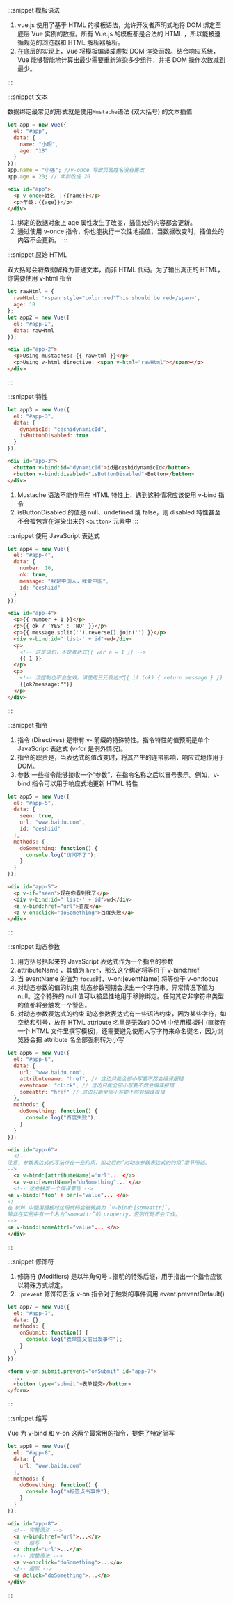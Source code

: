 :::snippet 模板语法

1. vue.js 使用了基于 HTML 的模板语法，允许开发者声明式地将 DOM 绑定至底层 Vue 实例的数据。所有 Vue.js 的模板都是合法的 HTML ，所以能被遵循规范的浏览器和 HTML 解析器解析。
2. 在底层的实现上，Vue 将模板编译成虚拟 DOM 渲染函数。结合响应系统，Vue 能够智能地计算出最少需要重新渲染多少组件，并把 DOM 操作次数减到最少。

:::

:::snippet 文本

数据绑定最常见的形式就是使用`Mustache`语法 (双大括号) 的文本插值

```javascript
let app = new Vue({
  el: "#app",
  data: {
    name: "小明",
    age: "18"
  }
});
app.name = "小强"; //v-once 导致页面姓名没有更改
app.age = 20; // 年龄改成 20
```

```html
<div id="app">
  <p v-once>姓名 ：{{name}}</p>
  <p>年龄：{{age}}</p>
</div>
```

1. 绑定的数据对象上 age 属性发生了改变，插值处的内容都会更新。
2. 通过使用 v-once 指令，你也能执行一次性地插值，当数据改变时，插值处的内容不会更新。
   :::

:::snippet 原始 HTML

双大括号会将数据解释为普通文本，而非 HTML 代码。为了输出真正的 HTML，你需要使用 v-html 指令

```javascript
let rawHtml = {
  rawHtml: '<span style="color:red"This should be red</span>',
  age: 18
};
let app2 = new Vue({
  el: "#app-2",
  data: rawHtml
});
```

```html
<div id="app-2">
  <p>Using mustaches: {{ rawHtml }}</p>
  <p>Using v-html directive: <span v-html="rawHtml"></span></p>
</div>
```

:::

:::snippet 特性

```javascript
let app3 = new Vue({
  el: "#app-3",
  data: {
    dynamicId: "ceshidynamicId",
    isButtonDisabled: true
  }
});
```

```html
<div id="app-3">
  <button v-bind:id="dynamicId">id是ceshidynamicId</button>
  <button v-bind:disabled="isButtonDisabled">Button</button>
</div>
```

1. Mustache 语法不能作用在 HTML 特性上，遇到这种情况应该使用 v-bind 指令
2. isButtonDisabled 的值是 null、undefined 或 false，则 disabled 特性甚至不会被包含在渲染出来的 `<button>` 元素中
   :::

:::snippet 使用 JavaScript 表达式

```javascript
let app4 = new Vue({
  el: "#app-4",
  data: {
    number: 10,
    ok: true,
    message: "我是中国人，我爱中国",
    id: "ceshiid"
  }
});
```

```html
<div id="app-4">
  <p>{{ number + 1 }}</p>
  <p>{{ ok ? 'YES' : 'NO' }}</p>
  <p>{{ message.split('').reverse().join('') }}</p>
  <div v-bind:id="'list-' + id">wd</div>
  <p>
    <!-- 这是语句，不是表达式{{ var a = 1 }} -->
    {{ 1 }}
  </p>
  <p>
    <!-- 流控制也不会生效，请使用三元表达式{{ if (ok) { return message } }} -->
    {{ok?message:""}}
  </p>
</div>
```

:::

:::snippet 指令

1. 指令 (Directives) 是带有 v- 前缀的特殊特性。指令特性的值预期是单个 JavaScript 表达式 (v-for 是例外情况)。
2. 指令的职责是，当表达式的值改变时，将其产生的连带影响，响应式地作用于 DOM。
3. 参数 一些指令能够接收一个“参数”，在指令名称之后以冒号表示。例如，v-bind 指令可以用于响应式地更新 HTML 特性

```javascript
let app5 = new Vue({
  el: "#app-5",
  data: {
    seen: true,
    url: "www.baidu.com",
    id: "ceshiid"
  },
  methods: {
    doSomething: function() {
      console.log("访问不了");
    }
  }
});
```

```html
<div id="app-5">
  <p v-if="seen">现在你看到我了</p>
  <div v-bind:id="'list-' + id">wd</div>
  <a v-bind:href="url">百度</a>
  <a v-on:click="doSomething">百度失败</a>
</div>
```

:::

:::snippet 动态参数

1. 用方括号括起来的 JavaScript 表达式作为一个指令的参数
2. attributeName ，其值为 `href`，那么这个绑定将等价于 v-bind:href
3. 当 eventName 的值为 `focus`时，v-on:[eventName] 将等价于 v-on:focus
4. 对动态参数的值的约束 动态参数预期会求出一个字符串，异常情况下值为 null。这个特殊的 null 值可以被显性地用于移除绑定。任何其它非字符串类型的值都将会触发一个警告。
5. 对动态参数表达式的约束 动态参数表达式有一些语法约束，因为某些字符，如空格和引号，放在 HTML attribute 名里是无效的
   DOM 中使用模板时 (直接在一个 HTML 文件里撰写模板)，还需要避免使用大写字符来命名键名，因为浏览器会把 attribute 名全部强制转为小写

```javascript
let app6 = new Vue({
  el: "#app-6",
  data: {
    url: "www.baidu.com",
    attributename: "href", // 这边只能全部小写要不然会编译报错
    eventname: "click", // 这边只能全部小写要不然会编译报错
    someattr: "href" // 这边只能全部小写要不然会编译报错
  },
  methods: {
    doSomething: function() {
      console.log("百度失败");
    }
  }
});
```

```html
<div id="app-6">
  <!--
注意，参数表达式的写法存在一些约束，如之后的“对动态参数表达式的约束”章节所述。
-->
  <a v-bind:[attributeName]="url"... </a>
  <a v-on:[eventName]="doSomething"... </a>
  <!-- 这会触发一个编译警告 -->
<a v-bind:['foo' + bar]="value"... </a>
<!--
在 DOM 中使用模板时这段代码会被转换为 `v-bind:[someattr]`。
除非在实例中有一个名为“someattr”的 property，否则代码不会工作。
-->
<a v-bind:[someAttr]="value"... </a>
</div>
```

:::

:::snippet 修饰符

1. 修饰符 (Modifiers) 是以半角句号 . 指明的特殊后缀，用于指出一个指令应该以特殊方式绑定。
2. `.prevent` 修饰符告诉 v-on 指令对于触发的事件调用 event.preventDefault()

```javascript
let app7 = new Vue({
  el: "#app-7",
  data: {},
  methods: {
    onSubmit: function() {
      console.log("表单提交前出发事件");
    }
  }
});
```

```html
<form v-on:submit.prevent="onSubmit" id="app-7">
  ...
  <button type="submit">表单提交</button>
</form>
```

:::

:::snippet 缩写

Vue 为 v-bind 和 v-on 这两个最常用的指令，提供了特定简写

```javascript
let app8 = new Vue({
  el: "#app-8",
  data: {
    url: "www.baidu.com"
  },
  methods: {
    doSomething: function() {
      console.log("a标签点击事件");
    }
  }
});
```

```html
<div id="app-8">
  <!-- 完整语法 -->
  <a v-bind:href="url">...</a>
  <!-- 缩写 -->
  <a :href="url">...</a>
  <!-- 完整语法 -->
  <a v-on:click="doSomething">...</a>
  <!-- 缩写 -->
  <a @click="doSomething">...</a>
</div>
```

:::
